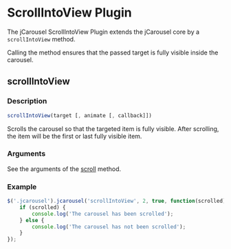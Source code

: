 ScrollIntoView Plugin
=====================

The jCarousel ScrollIntoView Plugin extends the jCarousel core by a
`scrollIntoView` method.

Calling the method ensures that the passed target is fully visible inside the
carousel.

scrollIntoView
--------------

### Description

```javascript
scrollIntoView(target [, animate [, callback]])
```

Scrolls the carousel so that the targeted item is fully visible.
After scrolling, the item will be the first or last fully visible item.

### Arguments

See the arguments of the [scroll](../../reference/api.md#arguments) method.

### Example

```javascript
$('.jcarousel').jcarousel('scrollIntoView', 2, true, function(scrolled) {
    if (scrolled) {
        console.log('The carousel has been scrolled');
    } else {
        console.log('The carousel has not been scrolled');
    }
});
```